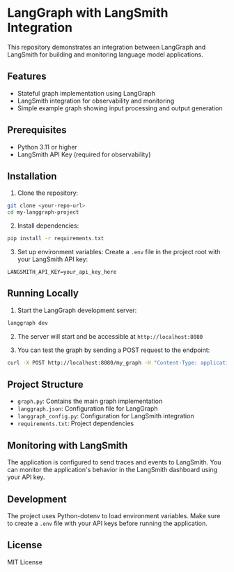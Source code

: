 # LangGraph with LangSmith Integration

This repository demonstrates an integration between LangGraph and LangSmith for building and monitoring language model applications.

## Features

- Stateful graph implementation using LangGraph
- LangSmith integration for observability and monitoring
- Simple example graph showing input processing and output generation

## Prerequisites

- Python 3.11 or higher
- LangSmith API Key (required for observability)

## Installation

1. Clone the repository:
```bash
git clone <your-repo-url>
cd my-langgraph-project
```

2. Install dependencies:
```bash
pip install -r requirements.txt
```

3. Set up environment variables:
Create a `.env` file in the project root with your LangSmith API key:
```
LANGSMITH_API_KEY=your_api_key_here
```

## Running Locally

1. Start the LangGraph development server:
```bash
langgraph dev
```

2. The server will start and be accessible at `http://localhost:8080`

3. You can test the graph by sending a POST request to the endpoint:
```bash
curl -X POST http://localhost:8080/my_graph -H "Content-Type: application/json" -d '{"input": "Hello"}'
```

## Project Structure

- `graph.py`: Contains the main graph implementation
- `langgraph.json`: Configuration file for LangGraph
- `langgraph_config.py`: Configuration for LangSmith integration
- `requirements.txt`: Project dependencies

## Monitoring with LangSmith

The application is configured to send traces and events to LangSmith. You can monitor the application's behavior in the LangSmith dashboard using your API key.

## Development

The project uses Python-dotenv to load environment variables. Make sure to create a `.env` file with your API keys before running the application.

## License

MIT License
